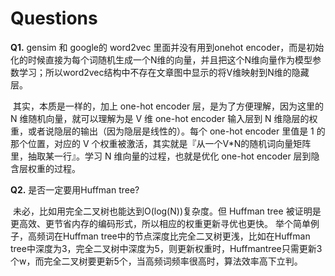 # Questions

**Q1.** gensim 和 google的 word2vec 里面并没有用到onehot encoder，而是初始化的时候直接为每个词随机生成一个N维的向量，并且把这个N维向量作为模型参数学习；所以word2vec结构中不存在文章图中显示的将V维映射到N维的隐藏层。

​	其实，本质是一样的，加上 one-hot encoder 层，是为了方便理解，因为这里的 N 维随机向量，就可以理解为是 V 维 one-hot encoder 输入层到 N 维隐层的权重，或者说隐层的输出（因为隐层是线性的）。每个 one-hot encoder 里值是 1 的那个位置，对应的 V 个权重被激活，其实就是『从一个V*N的随机词向量矩阵里，抽取某一行』。学习 N 维向量的过程，也就是优化 one-hot encoder 层到隐含层权重的过程。



**Q2.** 是否一定要用Huffman tree?

​	未必，比如用完全二叉树也能达到O(log(N))复杂度。但 Huffman tree 被证明是更高效、更节省内存的编码形式，所以相应的权重更新寻优也更快。 举个简单例子，高频词在Huffman tree中的节点深度比完全二叉树更浅，比如在Huffman tree中深度为3，完全二叉树中深度为5，则更新权重时，Huffmantree只需更新3个w，而完全二叉树要更新5个，当高频词频率很高时，算法效率高下立判。